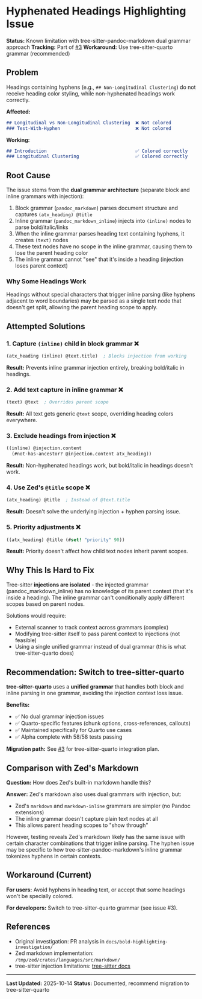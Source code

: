 # Hyphenated Headings Highlighting Issue

**Status:** Known limitation with tree-sitter-pandoc-markdown dual grammar approach
**Tracking:** Part of [#3](https://github.com/ck37/zed-quarto-extension/issues/3)
**Workaround:** Use tree-sitter-quarto grammar (recommended)

## Problem

Headings containing hyphens (e.g., `## Non-Longitudinal Clustering`) do not receive heading color styling, while non-hyphenated headings work correctly.

**Affected:**
```markdown
## Longitudinal vs Non-Longitudinal Clustering  ❌ Not colored
### Test-With-Hyphen                            ❌ Not colored
```

**Working:**
```markdown
## Introduction                                 ✅ Colored correctly
### Longitudinal Clustering                     ✅ Colored correctly
```

## Root Cause

The issue stems from the **dual grammar architecture** (separate block and inline grammars with injection):

1. Block grammar (`pandoc_markdown`) parses document structure and captures `(atx_heading) @title`
2. Inline grammar (`pandoc_markdown_inline`) injects into `(inline)` nodes to parse bold/italic/links
3. When the inline grammar parses heading text containing hyphens, it creates `(text)` nodes
4. These text nodes have no scope in the inline grammar, causing them to lose the parent heading color
5. The inline grammar cannot "see" that it's inside a heading (injection loses parent context)

### Why Some Headings Work

Headings without special characters that trigger inline parsing (like hyphens adjacent to word boundaries) may be parsed as a single text node that doesn't get split, allowing the parent heading scope to apply.

## Attempted Solutions

### 1. Capture `(inline)` child in block grammar ❌
```scheme
(atx_heading (inline) @text.title)  ; Blocks injection from working
```
**Result:** Prevents inline grammar injection entirely, breaking bold/italic in headings.

### 2. Add text capture in inline grammar ❌
```scheme
(text) @text  ; Overrides parent scope
```
**Result:** All text gets generic `@text` scope, overriding heading colors everywhere.

### 3. Exclude headings from injection ❌
```scheme
((inline) @injection.content
  (#not-has-ancestor? @injection.content atx_heading))
```
**Result:** Non-hyphenated headings work, but bold/italic in headings doesn't work.

### 4. Use Zed's `@title` scope ❌
```scheme
(atx_heading) @title  ; Instead of @text.title
```
**Result:** Doesn't solve the underlying injection + hyphen parsing issue.

### 5. Priority adjustments ❌
```scheme
((atx_heading) @title (#set! "priority" 90))
```
**Result:** Priority doesn't affect how child text nodes inherit parent scopes.

## Why This Is Hard to Fix

Tree-sitter **injections are isolated** - the injected grammar (pandoc_markdown_inline) has no knowledge of its parent context (that it's inside a heading). The inline grammar can't conditionally apply different scopes based on parent nodes.

Solutions would require:
- External scanner to track context across grammars (complex)
- Modifying tree-sitter itself to pass parent context to injections (not feasible)
- Using a single unified grammar instead of dual grammar (this is what tree-sitter-quarto does)

## Recommendation: Switch to tree-sitter-quarto

**tree-sitter-quarto** uses a **unified grammar** that handles both block and inline parsing in one grammar, avoiding the injection context loss issue.

**Benefits:**
- ✅ No dual grammar injection issues
- ✅ Quarto-specific features (chunk options, cross-references, callouts)
- ✅ Maintained specifically for Quarto use cases
- ✅ Alpha complete with 58/58 tests passing

**Migration path:** See [#3](https://github.com/ck37/zed-quarto-extension/issues/3) for tree-sitter-quarto integration plan.

## Comparison with Zed's Markdown

**Question:** How does Zed's built-in markdown handle this?

**Answer:** Zed's markdown also uses dual grammars with injection, but:
- Zed's `markdown` and `markdown-inline` grammars are simpler (no Pandoc extensions)
- The inline grammar doesn't capture plain text nodes at all
- This allows parent heading scopes to "show through"

However, testing reveals Zed's markdown likely has the same issue with certain character combinations that trigger inline parsing. The hyphen issue may be specific to how tree-sitter-pandoc-markdown's inline grammar tokenizes hyphens in certain contexts.

## Workaround (Current)

**For users:** Avoid hyphens in heading text, or accept that some headings won't be specially colored.

**For developers:** Switch to tree-sitter-quarto grammar (see issue #3).

## References

- Original investigation: PR analysis in `docs/bold-highlighting-investigation/`
- Zed markdown implementation: `/tmp/zed/crates/languages/src/markdown/`
- tree-sitter injection limitations: [tree-sitter docs](https://tree-sitter.github.io/tree-sitter/syntax-highlighting#language-injection)

---

**Last Updated:** 2025-10-14
**Status:** Documented, recommend migration to tree-sitter-quarto
